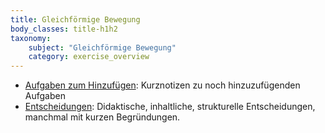 ```yaml
---
title: Gleichförmige Bewegung
body_classes: title-h1h2
taxonomy:
	subject: "Gleichförmige Bewegung"
	category: exercise_overview
---
```


- [Aufgaben zum Hinzufügen](offen/): Kurznotizen zu noch hinzuzufügenden Aufgaben
- [Entscheidungen](entscheidungen/): Didaktische, inhaltliche, strukturelle Entscheidungen, manchmal mit kurzen Begründungen.